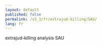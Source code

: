 ```yaml
---
layout: default
published: false
permalink: /v3_1/fr/extrajud-killing/SAU/
lang: fr
---
```


extrajud-killing analysis SAU
